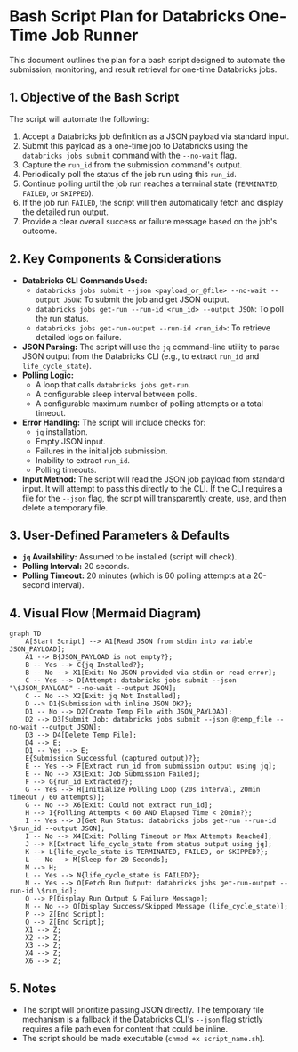 # Bash Script Plan for Databricks One-Time Job Runner

This document outlines the plan for a bash script designed to automate the submission, monitoring, and result retrieval for one-time Databricks jobs.

## 1. Objective of the Bash Script

The script will automate the following:
1.  Accept a Databricks job definition as a JSON payload via standard input.
2.  Submit this payload as a one-time job to Databricks using the `databricks jobs submit` command with the `--no-wait` flag.
3.  Capture the `run_id` from the submission command's output.
4.  Periodically poll the status of the job run using this `run_id`.
5.  Continue polling until the job run reaches a terminal state (`TERMINATED`, `FAILED`, or `SKIPPED`).
6.  If the job run `FAILED`, the script will then automatically fetch and display the detailed run output.
7.  Provide a clear overall success or failure message based on the job's outcome.

## 2. Key Components & Considerations

*   **Databricks CLI Commands Used:**
    *   `databricks jobs submit --json <payload_or_@file> --no-wait --output JSON`: To submit the job and get JSON output.
    *   `databricks jobs get-run --run-id <run_id> --output JSON`: To poll the run status.
    *   `databricks jobs get-run-output --run-id <run_id>`: To retrieve detailed logs on failure.
*   **JSON Parsing:** The script will use the `jq` command-line utility to parse JSON output from the Databricks CLI (e.g., to extract `run_id` and `life_cycle_state`).
*   **Polling Logic:**
    *   A loop that calls `databricks jobs get-run`.
    *   A configurable sleep interval between polls.
    *   A configurable maximum number of polling attempts or a total timeout.
*   **Error Handling:** The script will include checks for:
    *   `jq` installation.
    *   Empty JSON input.
    *   Failures in the initial job submission.
    *   Inability to extract `run_id`.
    *   Polling timeouts.
*   **Input Method:** The script will read the JSON job payload from standard input. It will attempt to pass this directly to the CLI. If the CLI requires a file for the `--json` flag, the script will transparently create, use, and then delete a temporary file.

## 3. User-Defined Parameters & Defaults

*   **`jq` Availability:** Assumed to be installed (script will check).
*   **Polling Interval:** 20 seconds.
*   **Polling Timeout:** 20 minutes (which is 60 polling attempts at a 20-second interval).

## 4. Visual Flow (Mermaid Diagram)

```mermaid
graph TD
    A[Start Script] --> A1[Read JSON from stdin into variable JSON_PAYLOAD];
    A1 --> B{JSON_PAYLOAD is not empty?};
    B -- Yes --> C{jq Installed?};
    B -- No --> X1[Exit: No JSON provided via stdin or read error];
    C -- Yes --> D[Attempt: databricks jobs submit --json "\$JSON_PAYLOAD" --no-wait --output JSON];
    C -- No --> X2[Exit: jq Not Installed];
    D --> D1{Submission with inline JSON OK?};
    D1 -- No --> D2[Create Temp File with JSON_PAYLOAD];
    D2 --> D3[Submit Job: databricks jobs submit --json @temp_file --no-wait --output JSON];
    D3 --> D4[Delete Temp File];
    D4 --> E;
    D1 -- Yes --> E;
    E{Submission Successful (captured output)?};
    E -- Yes --> F[Extract run_id from submission output using jq];
    E -- No --> X3[Exit: Job Submission Failed];
    F --> G{run_id Extracted?};
    G -- Yes --> H[Initialize Polling Loop (20s interval, 20min timeout / 60 attempts)];
    G -- No --> X6[Exit: Could not extract run_id];
    H --> I{Polling Attempts < 60 AND Elapsed Time < 20min?};
    I -- Yes --> J[Get Run Status: databricks jobs get-run --run-id \$run_id --output JSON];
    I -- No --> X4[Exit: Polling Timeout or Max Attempts Reached];
    J --> K[Extract life_cycle_state from status output using jq];
    K --> L{life_cycle_state is TERMINATED, FAILED, or SKIPPED?};
    L -- No --> M[Sleep for 20 Seconds];
    M --> H;
    L -- Yes --> N{life_cycle_state is FAILED?};
    N -- Yes --> O[Fetch Run Output: databricks jobs get-run-output --run-id \$run_id];
    O --> P[Display Run Output & Failure Message];
    N -- No --> Q[Display Success/Skipped Message (life_cycle_state)];
    P --> Z[End Script];
    Q --> Z[End Script];
    X1 --> Z;
    X2 --> Z;
    X3 --> Z;
    X4 --> Z;
    X6 --> Z;
```

## 5. Notes

*   The script will prioritize passing JSON directly. The temporary file mechanism is a fallback if the Databricks CLI's `--json` flag strictly requires a file path even for content that could be inline.
*   The script should be made executable (`chmod +x script_name.sh`).